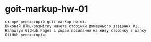 # goit-markup-hw-01
    Створи репозиторій goit-markup-hw-01.
    Виконай HTML-розмітку макета сторінки домашнього завдання #1.
    Налаштуй GitHub Pages і додай посилання на живу сторінку в шапку GitHub-репозиторія.